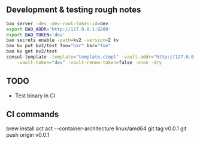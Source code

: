 ## Development & testing rough notes
```bash
bao server -dev -dev-root-token-id=dev
export BAO_ADDR='http://127.0.0.1:8200'
export BAO_TOKEN='dev'
bao secrets enable -path=kv2 -version=2 kv
bao kv put kv2/test foo="bar" bar="foo"
bao kv get kv2/test
consul-template -template="template.ctmpl" -vault-addr="http://127.0.0.1:8200" \
    -vault-token="dev" -vault-renew-token=false -once -dry
```

## TODO
- Test binary in CI

## CI commands
brew install act
act --container-architecture linux/amd64
git tag v0.0.1
git push origin v0.0.1

